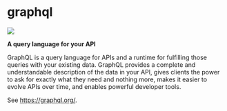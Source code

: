 # graphql

![](img/graphql.png)

**A query language for your API**

GraphQL is a query language for APIs and a runtime for fulfilling those queries with your existing data. GraphQL provides a complete and understandable description of the data in your API, gives clients the power to ask for exactly what they need and nothing more, makes it easier to evolve APIs over time, and enables powerful developer tools.

See https://graphql.org/.

<!-- !!!def:graphql -->